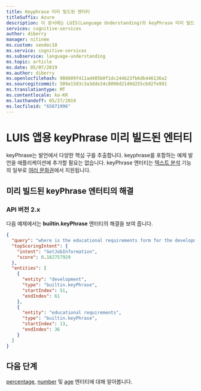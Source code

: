 ```yaml
---
title: Keyphrase 미리 빌드된 엔터티
titleSuffix: Azure
description: 이 문서에는 LUIS(Language Understanding)의 keyPhrase 미리 빌드된 엔터티가 포함됩니다.
services: cognitive-services
author: diberry
manager: nitinme
ms.custom: seodec18
ms.service: cognitive-services
ms.subservice: language-understanding
ms.topic: article
ms.date: 05/07/2019
ms.author: diberry
ms.openlocfilehash: 988609f411ad405b0f1dc244b23fb6db446136a2
ms.sourcegitcommit: 509e1583c3a3dde34c8090d2149d255cb92fe991
ms.translationtype: MT
ms.contentlocale: ko-KR
ms.lasthandoff: 05/27/2019
ms.locfileid: "65071996"
---
```

# <a name="keyphrase-prebuilt-entity-for-a-luis-app"></a>LUIS 앱용 keyPhrase 미리 빌드된 엔터티
keyPhrase는 발언에서 다양한 핵심 구를 추출합니다. keyphrase를 포함하는 예제 발언을 애플리케이션에 추가할 필요는 없습니다. keyPhrase 엔터티는 [텍스트 분석](../text-analytics/overview.md) 기능의 일부로 [여러 문화권](luis-language-support.md#languages-supported)에서 지원됩니다. 

## <a name="resolution-for-prebuilt-keyphrase-entity"></a>미리 빌드된 keyPhrase 엔터티의 해결

### <a name="api-version-2x"></a>API 버전 2.x

다음 예제에서는 **builtin.keyPhrase** 엔터티의 해결을 보여 줍니다.

```json
{
  "query": "where is the educational requirements form for the development and engineering group",
  "topScoringIntent": {
    "intent": "GetJobInformation",
    "score": 0.182757929
  },
  "entities": [
    {
      "entity": "development",
      "type": "builtin.keyPhrase",
      "startIndex": 51,
      "endIndex": 61
    },
    {
      "entity": "educational requirements",
      "type": "builtin.keyPhrase",
      "startIndex": 13,
      "endIndex": 36
    }
  ]
}
```

## <a name="next-steps"></a>다음 단계

[percentage](luis-reference-prebuilt-percentage.md), [number](luis-reference-prebuilt-number.md) 및 [age](luis-reference-prebuilt-age.md) 엔터티에 대해 알아봅니다.
